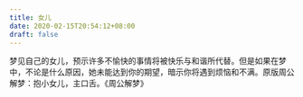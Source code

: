 ```yaml
---
title: 女儿
date: 2020-02-15T20:54:12+08:00
draft: false
---
```


梦见自己的女儿，预示许多不愉快的事情将被快乐与和谐所代替。但是如果在梦中，不论是什么原因，她未能达到你的期望，暗示你将遇到烦恼和不满。原版周公解梦：抱小女儿，主口舌。《周公解梦》